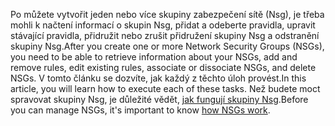 <span data-ttu-id="9a66c-101">Po můžete vytvořit jeden nebo více skupiny zabezpečení sítě (Nsg), je třeba mohli k načtení informací o skupin Nsg, přidat a odeberte pravidla, upravit stávající pravidla, přidružit nebo zrušit přidružení skupiny Nsg a odstranění skupiny Nsg.</span><span class="sxs-lookup"><span data-stu-id="9a66c-101">After you create one or more Network Security Groups (NSGs), you need to be able to retrieve information about your NSGs, add and remove rules, edit existing rules, associate or dissociate NSGs, and delete NSGs.</span></span> <span data-ttu-id="9a66c-102">V tomto článku se dozvíte, jak každý z těchto úloh provést.</span><span class="sxs-lookup"><span data-stu-id="9a66c-102">In this article, you will learn how to execute each of these tasks.</span></span> <span data-ttu-id="9a66c-103">Než budete moct spravovat skupiny Nsg, je důležité vědět, [jak fungují skupiny Nsg](../articles/virtual-network/virtual-networks-nsg.md).</span><span class="sxs-lookup"><span data-stu-id="9a66c-103">Before you can manage NSGs, it's important to know [how NSGs work](../articles/virtual-network/virtual-networks-nsg.md).</span></span> 

